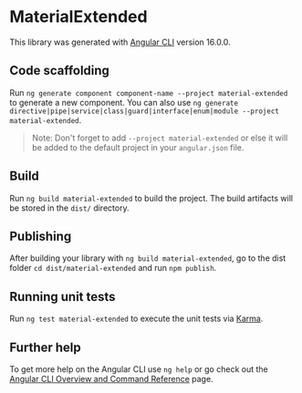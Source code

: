 # MaterialExtended

This library was generated with [Angular CLI](https://github.com/angular/angular-cli) version 16.0.0.

## Code scaffolding

Run `ng generate component component-name --project material-extended` to generate a new component. You can also use `ng generate directive|pipe|service|class|guard|interface|enum|module --project material-extended`.
> Note: Don't forget to add `--project material-extended` or else it will be added to the default project in your `angular.json` file. 

## Build

Run `ng build material-extended` to build the project. The build artifacts will be stored in the `dist/` directory.

## Publishing

After building your library with `ng build material-extended`, go to the dist folder `cd dist/material-extended` and run `npm publish`.

## Running unit tests

Run `ng test material-extended` to execute the unit tests via [Karma](https://karma-runner.github.io).

## Further help

To get more help on the Angular CLI use `ng help` or go check out the [Angular CLI Overview and Command Reference](https://angular.io/cli) page.
